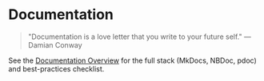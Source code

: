 # Documentation

> "Documentation is a love letter that you write to your future self." — Damian Conway

See the [Documentation Overview](documentation_overview.md) for the full stack (MkDocs, NBDoc, pdoc) and best-practices checklist.
